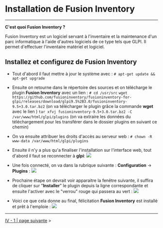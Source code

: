 # Installation de Fusion Inventory
---

**C'est quoi Fusion Inventory ?**

Fusion Inventory est un logiciel servant à l'inventaire et la maintenance d'un parc informatique à l'aide d'autres logiciels de ce type tels que GLPI. Il permet d'effectuer l'inventaire matériel et logiciel.

## Installez et configurez de Fusion Inventory

- Tout d'abord il faut mettre à jour le système avec :
```# apt-get update && apt-get upgrade```

- Ensuite on retourne dans le répertoire des sources et on télécharge le plugin **Fusion Inventory** avec un lien :
```# cd /usr/src```
```wget https://github.com/fusioninventory/fusioninventory-for-glpi/releases/download/glpi9.5%2B3.0/fusioninventory-9.5+3.0.tar.bz2``` (on va télécharger le plugin grâce la commande **wget** avec le lien )
```tar xfvj fusioninventory-9.5+3.0.tar.bz2 -C /var/www/html/glpi/plugins``` (on va extraire les données du téléchargement pour les transférer dans le dossier plugins en suivant ce chemin)

- On va ensuite attribuer les droits d'accès au serveur web :
```# chown -R www-data /var/www/html/glpi/plugins```

- Ensuite il n'y a plus qu'a finaliser l'installation sur l'interface web, tout d'abord il faut se reconnecter à **glpi**:
![](Img/glpiconnect.PNG)

- Une fois connecté, on va dans la rubrique suivante : **Configuration** → **Plugins** :
![](Img/fusinvinstall.PNG)

- Prochaine étape on devrait voir apparaitre la fenêtre suivante, il suffira de cliquer sur "**Installer**" le plugin depuis la ligne correspondante et ensuite l'activer avec le "verrou" rouge qui passera au vert : 
![](Img/fusinvinstall2.PNG)

- Voici ce que cela donne au final, félicitation **Fusion Inventory** est installé et prêt à l'emploie :
![](Img/fusioninventory.PNG)

---

[IV - 1 | page suivante](https://github.com/Anescoo/Linux-B2-TP1/blob/main/ETAPE6.md) >